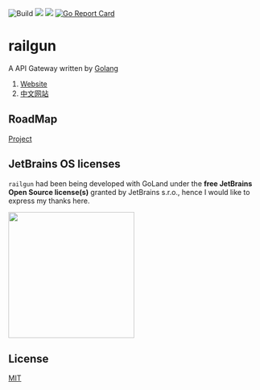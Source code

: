 ![Build](https://github.com/railgun-project/railgun/workflows/Release/badge.svg?branch=v1.2.4)
![](https://img.shields.io/github/license/railgun-project/railgun)
![](https://img.shields.io/github/v/release/railgun-project/railgun)
[![Go Report Card](https://goreportcard.com/badge/github.com/railgun-project/railgun)](https://goreportcard.com/report/github.com/railgun-project/railgun)

# railgun

A API Gateway written by [Golang](https://github.com/golang/go)

1. [Website](https://railgun-project.github.io/)
2. [中文网站](https://cn.railgun.gsxhnd.xyz)

## RoadMap

[Project](https://github.com/railgun-project/railgun/projects/3)

## JetBrains OS licenses

`railgun` had been being developed with GoLand under the **free JetBrains Open Source license(s)** granted by JetBrains s.r.o., hence I would like to express my thanks here.

<a href="https://www.jetbrains.com/?from=LastOrder" target="_blank"><img src="https://github.com/gsxhnd/archive/blob/master/jetbrains-variant-4.png?raw=true" width="250" align="middle"/></a>

## License

[MIT](https://tldrlegal.com/license/mit-license)
